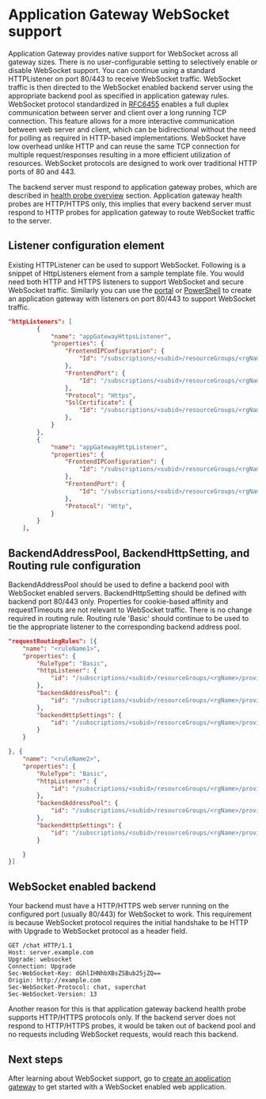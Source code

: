 <properties
    pageTitle="Application Gateway WebSocket support | Azure"
    description="This page provides an overview of the Application Gateway WebSocket support."
    documentationcenter="na"
    services="application-gateway"
    author="amsriva"
    manager="rossort"
    editor="amsriva" />
<tags
    ms.assetid="8968dac1-e9bc-4fa1-8415-96decacab83f"
    ms.service="application-gateway"
    ms.devlang="na"
    ms.topic="article"
    ms.tgt_pltfrm="na"
    ms.workload="infrastructure-services"
    ms.date="11/16/2016"
    wacn.date=""
    ms.author="amsriva" />

# Application Gateway WebSocket support

Application Gateway provides native support for WebSocket across all gateway sizes. There is no user-configurable setting to selectively enable or disable WebSocket support. You can continue using a standard HTTPListener on port 80/443 to receive WebSocket traffic. WebSocket traffic is then directed to the WebSocket enabled backend server using the appropriate backend pool as specified in application gateway rules. WebSocket protocol standardized in [RFC6455](https://tools.ietf.org/html/rfc6455) enables a full duplex communication between server and client over a long running TCP connection. This feature allows for a more interactive communication between web server and client, which can be bidirectional without the need for polling as required in HTTP-based implementations.  WebSocket have low overhead unlike HTTP and can reuse the same TCP connection for multiple request/responses resulting in a more efficient utilization of resources. WebSocket protocols are designed to work over traditional HTTP ports of 80 and 443.

The backend server must respond to application gateway probes, which are described in [health probe overview](/documentation/articles/application-gateway-probe-overview/) section. Application gateway health probes are HTTP/HTTPS only, this implies that every backend server must respond to HTTP probes for application gateway to route WebSocket traffic to the server.

## Listener configuration element
Existing HTTPListener can be used to support WebSocket. Following is a snippet of HttpListeners element from a sample template file. You would need both HTTP and HTTPS listeners to support WebSocket and secure WebSocket traffic. Similarly you can use the [portal](/documentation/articles/application-gateway-create-gateway-portal/) or [PowerShell](/documentation/articles/application-gateway-create-gateway-arm/) to create an application gateway with listeners on port 80/443 to support WebSocket traffic.

```json
"httpListeners": [
        {
            "name": "appGatewayHttpsListener",
            "properties": {
                "FrontendIPConfiguration": {
                    "Id": "/subscriptions/<subid>/resourceGroups/<rgName>/providers/Microsoft.Network/applicationGateways/applicationGateway1/frontendIPConfigurations/DefaultFrontendPublicIP"
                },
                "FrontendPort": {
                    "Id": "/subscriptions/<subid>/resourceGroups/<rgName>/providers/Microsoft.Network/applicationGateways/applicationGateway1/frontendPorts/appGatewayFrontendPort443'"
                },
                "Protocol": "Https",
                "SslCertificate": {
                    "Id": "/subscriptions/<subid>/resourceGroups/<rgName>/providers/Microsoft.Network/applicationGateways/applicationGateway1/sslCertificates/appGatewaySslCert1'"
                },
            }
        },
        {
            "name": "appGatewayHttpListener",
            "properties": {
                "FrontendIPConfiguration": {
                    "Id": "/subscriptions/<subid>/resourceGroups/<rgName>/providers/Microsoft.Network/applicationGateways/applicationGateway1/frontendIPConfigurations/appGatewayFrontendIP'"
                },
                "FrontendPort": {
                    "Id": "/subscriptions/<subid>/resourceGroups/<rgName>/providers/Microsoft.Network/applicationGateways/applicationGateway1/frontendPorts/appGatewayFrontendPort80'"
                },
                "Protocol": "Http",
            }
        }
    ],
```

## BackendAddressPool, BackendHttpSetting, and Routing rule configuration
BackendAddressPool should be used to define a backend pool with WebSocket enabled servers. BackendHttpSetting should be defined with backend port 80/443 only. Properties for cookie-based affinity and requestTimeouts are not relevant to WebSocket traffic. There is no change required in routing rule. Routing rule 'Basic' should continue to be used to tie the appropriate listener to the corresponding backend address pool. 

```json
"requestRoutingRules": [{
    "name": "<ruleName1>",
    "properties": {
        "RuleType": "Basic",
        "httpListener": {
            "id": "/subscriptions/<subid>/resourceGroups/<rgName>/providers/Microsoft.Network/applicationGateways/applicationGateway1/httpListeners/appGatewayHttpsListener')]"
        },
        "backendAddressPool": {
            "id": "/subscriptions/<subid>/resourceGroups/<rgName>/providers/Microsoft.Network/applicationGateways/applicationGateway1/backendAddressPools/ContosoServerPool')]"
        },
        "backendHttpSettings": {
            "id": "/subscriptions/<subid>/resourceGroups/<rgName>/providers/Microsoft.Network/applicationGateways/applicationGateway1/backendHttpSettingsCollection/appGatewayBackendHttpSettings')]"
        }
    }

}, {
    "name": "<ruleName2>",
    "properties": {
        "RuleType": "Basic",
        "httpListener": {
            "id": "/subscriptions/<subid>/resourceGroups/<rgName>/providers/Microsoft.Network/applicationGateways/applicationGateway1/httpListeners/appGatewayHttpListener')]"
        },
        "backendAddressPool": {
            "id": "/subscriptions/<subid>/resourceGroups/<rgName>/providers/Microsoft.Network/applicationGateways/applicationGateway1/backendAddressPools/ContosoServerPool')]"
        },
        "backendHttpSettings": {
            "id": "/subscriptions/<subid>/resourceGroups/<rgName>/providers/Microsoft.Network/applicationGateways/applicationGateway1/backendHttpSettingsCollection/appGatewayBackendHttpSettings')]"
        }

    }
}]
```

## WebSocket enabled backend
Your backend must have a HTTP/HTTPS web server running on the configured port (usually 80/443) for WebSocket to work. This requirement is because WebSocket protocol requires the initial handshake to be HTTP with Upgrade to WebSocket protocol as a header field.

    GET /chat HTTP/1.1
    Host: server.example.com
    Upgrade: websocket
    Connection: Upgrade
    Sec-WebSocket-Key: dGhlIHNhbXBsZSBub25jZQ==
    Origin: http://example.com
    Sec-WebSocket-Protocol: chat, superchat
    Sec-WebSocket-Version: 13

Another reason for this is that application gateway backend health probe supports HTTP/HTTPS protocols only. If the backend server does not respond to HTTP/HTTPS probes, it would be taken out of backend pool and no requests including WebSocket requests, would reach this backend.

## Next steps
After learning about WebSocket support, go to [create an application gateway](/documentation/articles/application-gateway-create-gateway/) to get started with a WebSocket enabled web application.

